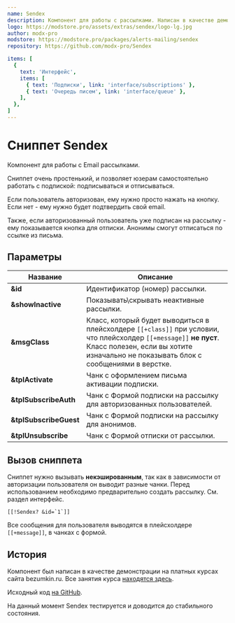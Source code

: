 ```yaml
---
name: Sendex
description: Компонент для работы с рассылками. Написан в качестве демонстрации разработки компонента MODX
logo: https://modstore.pro/assets/extras/sendex/logo-lg.jpg
author: modx-pro
modstore: https://modstore.pro/packages/alerts-mailing/sendex
repository: https://github.com/modx-pro/Sendex

items: [
  {
    text: 'Интерфейс',
    items: [
      { text: 'Подписки', link: 'interface/subscriptions' },
      { text: 'Очередь писем', link: 'interface/queue' },
    ],
  },
]
---
```

# Сниппет Sendex

Компонент для работы с Email рассылками.

Сниппет очень простенький, и позволяет юзерам самостоятельно работать с подпиской: подписываться и отписываться.

Если пользователь авторизован, ему нужно просто нажать на кнопку. Если нет - ему нужно будет подтвердить свой email.

Также, если авторизованный пользователь уже подписан на рассылку - ему показывается кнопка для отписки. Анонимы смогут отписаться по ссылке из письма.

## Параметры

| Название               | Описание                                                                                                                                                                                                  |
|------------------------|-----------------------------------------------------------------------------------------------------------------------------------------------------------------------------------------------------------|
| **&id**                | Идентификатор (номер) рассылки.                                                                                                                                                                           |
| **&showInactive**      | Показывать\\скрывать неактивные рассылки.                                                                                                                                                                 |
| **&msgClass**          | Класс, который будет выводиться в плейсхолдере `[[+class]]` при условии, что плейсхолдер `[[+message]]` **не пуст**. Класс полезен, если вы хотите изначально не показывать блок с сообщениями в верстке. |
| **&tplActivate**       | Чанк с оформлением письма активации подписки.                                                                                                                                                             |
| **&tplSubscribeAuth**  | Чанк с Формой подписки на рассылку для авторизованных пользователей.                                                                                                                                      |
| **&tplSubscribeGuest** | Чанк с Формой подписки на рассылку для анонимов.                                                                                                                                                          |
| **&tplUnsubscribe**    | Чанк с Формой отписки от рассылки.                                                                                                                                                                        |

## Вызов сниппета

Сниппет нужно вызывать **некэшированным**, так как в зависимости от авторизации пользователя он выводит разные чанки.
Перед использованием необходимо предварительно создать рассылку. См. раздел интерфейс.

```modx
[[!Sendex? &id=`1`]]
```

Все сообщения для пользователя выводятся в плейсхолдере `[[+message]]`, в чанках с формой.

## История

Компонент был написан в качестве демонстрации на платных курсах сайта bezumkin.ru.
Все занятия курса [находятся здесь](http://bezumkin.ru/training/course1/).

Исходный код [на GitHub](https://github.com/bezumkin/Sendex).

На данный момент Sendex тестируется и доводится до стабильного состояния.
